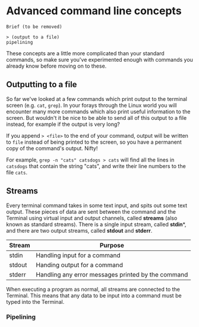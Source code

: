 # Advanced command line concepts

```
Brief (to be removed)

> (output to a file)
pipelining
```

These concepts are a little more complicated than your standard commands, so make sure you've experimented enough with commands you already know before moving on to these.

## Outputting to a file

So far we've looked at a few commands which print output to the terminal screen (e.g. `cat`, `grep`). In your forays through the Linux world you will encounter many more commands which also print useful information to the screen. But wouldn't it be nice to be able to send all of this output to a file instead, for example if the output is very long?

If you append `> <file>` to the end of your command, output will be written to `file` instead of being printed to the screen, so you have a permanent copy of the command's output. Nifty!

For example, `grep -n "cats" catsdogs > cats` will find all the lines in `catsdogs` that contain the string "cats", and write their line numbers to the file `cats`.

## Streams

Every terminal command takes in some text input, and spits out some text output. These pieces of data are sent between the command and the Terminal using virtual input and output channels, called **streams** (also known as standard streams). There is a single input stream, called **stdin***, and there are two output streams, called **stdout** and **stderr**.

Stream | Purpose
  ---  |   ---
 stdin | Handling input for a command
stdout | Handing output for a command
stderr | Handling any error messages printed by the command

When executing a program as normal, all streams are connected to the Terminal. This means that any data to be input into a command must be typed into the Terminal.

### Pipelining
